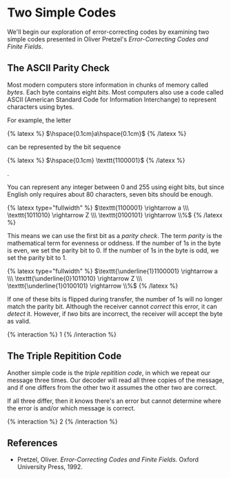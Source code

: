 # Two Simple Codes

We'll begin our exploration of error-correcting codes by examining two simple codes presented in Oliver Pretzel's _Error-Correcting Codes and Finite Fields_.

## The ASCII Parity Check
Most modern computers store information in chunks of memory called _bytes_. Each byte contains eight _bits_. Most computers also use a code called ASCII (American Standard Code for Information Interchange) to represent characters using bytes.

For example, the letter  

{% latexx %}
$\hspace{0.1cm}a\hspace{0.1cm}$ 
{% /latexx %} 

 can be represented by the bit sequence

{% latexx %}
$\hspace{0.1cm} \texttt{1100001}$
{% /latexx %}

.

You can represent any integer between 0 and 255 using eight bits, but since English only requires about 80 characters, seven bits should be enough.

{% latexx type="fullwidth" %}
$\texttt{1100001} \rightarrow a \\\ \texttt{1011010} \rightarrow Z \\\ \texttt{0100101} \rightarrow \\%$
{% /latexx %}

This means we can use the first bit as a _parity check_. The term _parity_ is the mathematical term for evenness or oddness. If the number of 1s in the byte is even, we set the parity bit to 0. If the number of 1s in the byte is odd, we set the parity bit to 1.

{% latexx type="fullwidth" %}
$\texttt{\underline{1}1100001} \rightarrow a \\\ \texttt{\underline{0}1011010} \rightarrow Z \\\ \texttt{\underline{1}0100101} \rightarrow \\%$
{% /latexx %}

If one of these bits is flipped during transfer, the number of 1s will no longer match the parity bit. Although the receiver cannot _correct_ this error, it can _detect_ it. However, if _two_ bits are incorrect, the receiver will accept the byte as valid.

{% interaction %}
1
{% /interaction %}

## The Triple Repitition Code
Another simple code is the _triple repitition code_, in which we repeat our message three times. Our decoder will read all three copies of the message, and if one differs from the other two it assumes the other two are correct.

If all three differ, then it knows there's an error but cannot determine where the error is and/or which message is correct.

{% interaction %}
2
{% /interaction %}

## References
- Pretzel, Oliver. _Error-Correcting Codes and Finite Fields._ Oxford University Press, 1992. 